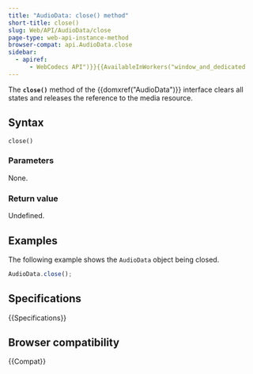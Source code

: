 ```yaml
---
title: "AudioData: close() method"
short-title: close()
slug: Web/API/AudioData/close
page-type: web-api-instance-method
browser-compat: api.AudioData.close
sidebar:
  - apiref:
      - WebCodecs API")}}{{AvailableInWorkers("window_and_dedicated
---
```


The **`close()`** method of the {{domxref("AudioData")}} interface clears all states and releases the reference to the media resource.

## Syntax

```js-nolint
close()
```

### Parameters

None.

### Return value

Undefined.

## Examples

The following example shows the `AudioData` object being closed.

```js
AudioData.close();
```

## Specifications

{{Specifications}}

## Browser compatibility

{{Compat}}
